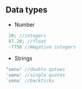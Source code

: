 ## Data types
- Number
```js
 10; //integers
 97.28; //float
 -7758 //Negative integers
```
 - Strings
 ```js
 "sonu" //double qutoes
 'sonu' //single quotes
 `sonu` //backticks
 ```

